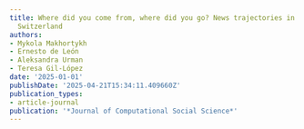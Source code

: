 ```yaml
---
title: Where did you come from, where did you go? News trajectories in Germany and
  Switzerland
authors:
- Mykola Makhortykh
- Ernesto de León
- Aleksandra Urman
- Teresa Gil-López
date: '2025-01-01'
publishDate: '2025-04-21T15:34:11.409660Z'
publication_types:
- article-journal
publication: '*Journal of Computational Social Science*'
---
```

